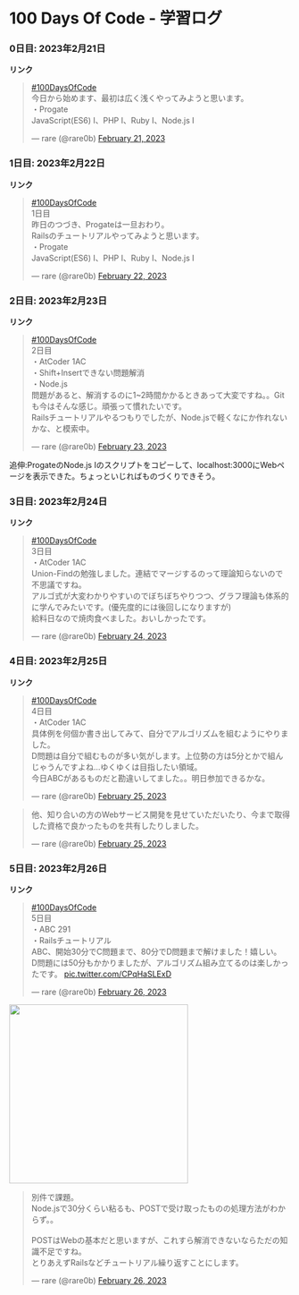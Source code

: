 # 100 Days Of Code - 学習ログ

### 0日目: 2023年2月21日

**リンク**
<blockquote class="twitter-tweet"><p lang="ja" dir="ltr"><a href="https://twitter.com/hashtag/100DaysOfCode?src=hash&amp;ref_src=twsrc%5Etfw">#100DaysOfCode</a> <br>今日から始めます、最初は広く浅くやってみようと思います。<br>・Progate<br>JavaScript(ES6) I、PHP I、Ruby I、Node.js I</p>&mdash; rare (@rare0b) <a href="https://twitter.com/rare0b/status/1628031330192867329?ref_src=twsrc%5Etfw">February 21, 2023</a></blockquote>

### 1日目: 2023年2月22日

**リンク**
<blockquote class="twitter-tweet"><p lang="ja" dir="ltr"><a href="https://twitter.com/hashtag/100DaysOfCode?src=hash&amp;ref_src=twsrc%5Etfw">#100DaysOfCode</a> <br>1日目<br>昨日のつづき、Progateは一旦おわり。<br>Railsのチュートリアルやってみようと思います。<br>・Progate<br>JavaScript(ES6) I、PHP I、Ruby I、Node.js I</p>&mdash; rare (@rare0b) <a href="https://twitter.com/rare0b/status/1628395268092891136?ref_src=twsrc%5Etfw">February 22, 2023</a></blockquote>

### 2日目: 2023年2月23日

**リンク**
<blockquote class="twitter-tweet"><p lang="ja" dir="ltr"><a href="https://twitter.com/hashtag/100DaysOfCode?src=hash&amp;ref_src=twsrc%5Etfw">#100DaysOfCode</a><br>2日目<br>・AtCoder 1AC<br>・Shift+Insertできない問題解消<br>・Node.js<br>問題があると、解消するのに1~2時間かかるときあって大変ですね。。Gitも今はそんな感じ。頑張って慣れたいです。<br>Railsチュートリアルやるつもりでしたが、Node.jsで軽くなにか作れないかな、と模索中。</p>&mdash; rare (@rare0b) <a href="https://twitter.com/rare0b/status/1628767494789038081?ref_src=twsrc%5Etfw">February 23, 2023</a></blockquote>

追伸:ProgateのNode.js Iのスクリプトをコピーして、localhost:3000にWebページを表示できた。ちょっといじればものづくりできそう。

### 3日目: 2023年2月24日

**リンク**
<blockquote class="twitter-tweet"><p lang="ja" dir="ltr"><a href="https://twitter.com/hashtag/100DaysOfCode?src=hash&amp;ref_src=twsrc%5Etfw">#100DaysOfCode</a> <br>3日目<br>・AtCoder 1AC<br>Union-Findの勉強しました。連結でマージするのって理論知らないので不思議ですね。<br>アルゴ式が大変わかりやすいのでぼちぼちやりつつ、グラフ理論も体系的に学んでみたいです。(優先度的には後回しになりますが)<br>給料日なので焼肉食べました。おいしかったです。</p>&mdash; rare (@rare0b) <a href="https://twitter.com/rare0b/status/1629141776417308676?ref_src=twsrc%5Etfw">February 24, 2023</a></blockquote>

### 4日目: 2023年2月25日

**リンク**
<blockquote class="twitter-tweet"><p lang="ja" dir="ltr"><a href="https://twitter.com/hashtag/100DaysOfCode?src=hash&amp;ref_src=twsrc%5Etfw">#100DaysOfCode</a> <br>4日目<br>・AtCoder 1AC<br>具体例を何個か書き出してみて、自分でアルゴリズムを組むようにやりました。<br>D問題は自分で組むものが多い気がします。上位勢の方は5分とかで組んじゃうんですよね…ゆくゆくは目指したい領域。<br>今日ABCがあるものだと勘違いしてました。。明日参加できるかな。</p>&mdash; rare (@rare0b) <a href="https://twitter.com/rare0b/status/1629519424960200705?ref_src=twsrc%5Etfw">February 25, 2023</a></blockquote>

<blockquote class="twitter-tweet"><p lang="ja" dir="ltr">他、知り合いの方のWebサービス開発を見せていただいたり、今まで取得した資格で良かったものを共有したりしました。</p>&mdash; rare (@rare0b) <a href="https://twitter.com/rare0b/status/1629520165519106050?ref_src=twsrc%5Etfw">February 25, 2023</a></blockquote>

### 5日目: 2023年2月26日

**リンク**
<blockquote class="twitter-tweet"><p lang="ja" dir="ltr"><a href="https://twitter.com/hashtag/100DaysOfCode?src=hash&amp;ref_src=twsrc%5Etfw">#100DaysOfCode</a> <br>5日目<br>・ABC 291<br>・Railsチュートリアル<br>ABC、開始30分でC問題まで、80分でD問題まで解けました！嬉しい。<br>D問題には50分もかかりましたが、アルゴリズム組み立てるのは楽しかったです。 <a href="https://t.co/CPqHaSLExD">pic.twitter.com/CPqHaSLExD</a></p>&mdash; rare (@rare0b) <a href="https://twitter.com/rare0b/status/1629840689612849155?ref_src=twsrc%5Etfw">February 26, 2023</a></blockquote>

<img src="https://user-images.githubusercontent.com/125894090/221415073-b07adaf4-d729-45e5-bb00-2a5c78a9a2b0.jpeg" width="320px">

<blockquote class="twitter-tweet"><p lang="ja" dir="ltr">別件で課題。<br>Node.jsで30分くらい粘るも、POSTで受け取ったものの処理方法がわからず。。<br><br>POSTはWebの基本だと思いますが、これすら解消できないならただの知識不足ですね。<br>とりあえずRailsなどチュートリアル繰り返すことにします。</p>&mdash; rare (@rare0b) <a href="https://twitter.com/rare0b/status/1629840899269328897?ref_src=twsrc%5Etfw">February 26, 2023</a></blockquote>
